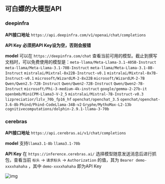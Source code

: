 ## 可白嫖的大模型API

### **deepinfra**

**API接口地址** `https://api.deepinfra.com/v1/openai/chat/completions` 

**API Key** **必须把API Key设为空，否则会报错**

**model** 可以在 `https://deepinfra.com/chat` 查看当前可用的模型。截止到撰写文档时，可以免费使用的模型是：`meta-llama/Meta-Llama-3.1-405B-Instruct` `meta-llama/Meta-Llama-3.1-70B-Instruct` `meta-llama/Meta-Llama-3.1-8B-Instruct` `mistralai/Mixtral-8x22B-Instruct-v0.1` `mistralai/Mixtral-8x7B-Instruct-v0.1` `microsoft/WizardLM-2-8x22B` `microsoft/WizardLM-2-7B` `Qwen/Qwen2.5-72B-Instruct` `Qwen/Qwen2-72B-Instruct` `Qwen/Qwen2-7B-Instruct` `microsoft/Phi-3-medium-4k-instruct` `google/gemma-2-27b-it` `openbmb/MiniCPM-Llama3-V-2_5` `mistralai/Mistral-7B-Instruct-v0.3` `lizpreciatior/lzlv_70b_fp16_hf` `openchat/openchat_3.5` `openchat/openchat-3.6-8b` `Phind/Phind-CodeLlama-34B-v2` `Gryphe/MythoMax-L2-13b` `cognitivecomputations/dolphin-2.9.1-llama-3-70b`

### **cerebras**


**API接口地址** `https://api.cerebras.ai/v1/chat/completions` 

**model** 支持`llama3.1-8b` `llama3.1-70b`

**API Key** 在 `https://inference.cerebras.ai/` 选择模型随意发送消息后进行抓包，查看当前 `标头` -> `请求标头` -> `Authorization` 的值，其为 `Bearer demo-xxxxhahaha` ，其中 `demo-xxxxhahaha` 即为API Key

![img](https://image.lunatranslator.org/zh/damoxing/cerebras.png) 
